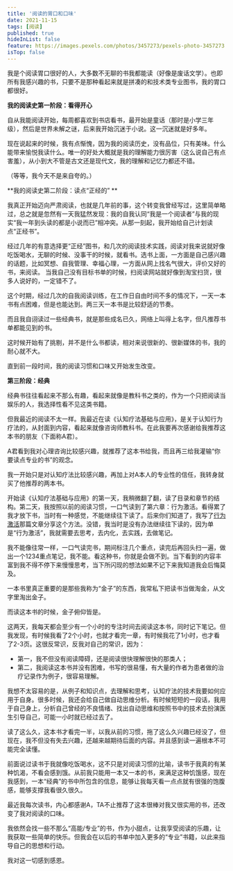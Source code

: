 ```yaml
---
title: '阅读的胃口和口味'
date: 2021-11-15
tags: [阅读]
published: true
hideInList: false
feature: https://images.pexels.com/photos/3457273/pexels-photo-3457273.jpeg?cs=srgb&dl=pexels-maël-balland-3457273.jpg&fm=jpg
isTop: false
---
```


我是个阅读胃口很好的人，大多数不无聊的书我都能读（好像是废话文学）。也即所有我感兴趣的书，只要不是那种看起来就是拼凑的和技术类专业图书，我的胃口都很好。


**我的阅读史第一阶段：看得开心**

自从我能阅读开始，每周都喜欢到书店看书，最开始是童话（那时是小学三年级），然后是世界未解之谜，后来我开始沉迷于小说。这一沉迷就是好多年。

现在说起来的时候，我有点惭愧，因为我的阅读历史，没有品位，只有美味。什么能带来愉悦我读什么。唯一的好处大概就是我的理解能力很厉害（这么说自己有点害羞），从小到大不管是古文还是现代文，我的理解和记忆力都还不错。

（等等，我今天不是来自夸的。）

**我的阅读史第二阶段：读点“正经的” **

我真正开始迈向严肃阅读，也就是几年前的事，这个转变我曾经写过，这里简单略过，总之就是忽然有一天我猛然发现：我的自我认同“我是一个阅读者”与我的现实“我一年到头读的都是小说而已”相冲突。从那一刻起，我开始给自己计划读点“正经书”。

经过几年的有意选择更“正经”图书，和几次的阅读技术实践，阅读对我来说就好像吃饭喝水，无聊的时候、没事干的时候，就看书。选书上面，一方面是自己感兴趣的话题，比如冥想、自我管理、幸福心理，一方面从网上找名气很大，评价又好的书，来阅读。 当我自己没有目标书单的时候，扫阅读网站就好像到淘宝扫货，很多人说好的，一定错不了。

这个时期，经过几次的自我阅读训练，在工作日自由时间不多的情况下，一天一本书有点困难，但是也能达到。两三天一本书是比较舒适的节奏。

而且我自诩读过一些经典书，就是那些成名已久，网络上叫得上名字，但凡推荐书单都能见到的书。

这时候开始有了挑剔，并不是什么书都读，相对来说很新的、很新媒体的书，我的耐心就不大。

直到前一段时间，我的阅读习惯和口味又开始发生改变。

**第三阶段：经典**

经典书往往看起来不那么有趣，看起来就像是教科书之类的，作为一个只把阅读当娱乐的人，我选择性看不见这类书籍。

但我最近的阅读不太一样。我最近在读《认知疗法基础与应用》，是关于认知行为疗法的，从封面到内容，看起来就像咨询师教科书。在此我要再次感谢给我推荐这本书的朋友（下面称A君）。

A君看到我对心理咨询比较感兴趣，就推荐了这本书给我，而且再三给我灌输“你要读点专业的书”的观念。

我一开始只是对认知疗法比较感兴趣，再加上对A本人的专业性的信任，我转身就买了他推荐的两本书。

开始读《认知疗法基础与应用》的第一天，我稍微翻了翻，读了目录和章节的结构。第二天，我按照以前的阅读习惯，一口气读到了第六章：行为激活。看得累了我才放下书，当时有一种感觉，不能继续往下读了。后来你们知道了，我写了[行为激活](http://www.lillianwho.com/post/用认知行为疗法改善动力不足：行为激活/)那篇文章分享这个方法。没错，我当时是没有办法继续往下读的，因为单是“行为激活”，我就需要去思考，去内化，去实践，去做笔记。

我不能像往常一样，一口气读完书，期间标注几个重点，读完后再回头扫一遍，做出一个1234重点笔记，我不能。看这种书，你就是会做不到。当下看到的内容丰富到我不得不停下来慢慢思考，当下所闪现的想法如果不记下来我知道我会后悔莫及。

一本书里真正重要的是那些我称为“金子”的东西，我常私下把读书当做淘金，从文字里淘出金子。

而读这本书的时候，金子俯仰皆是。

这两天，我每天都会至少有一个小时的专注时间去阅读这本书，同时记下笔记。但我发现，有时候我看了2个小时，也就才看完一章，有时候我花了1小时，也才看了2-3页。这很反常识，反我对自己的常识，因为：
- 第一，我不但没有阅读障碍，还是阅读很快理解很快的那类人；
- 第二，我阅读这本书并没有困难，书写的很易懂，有大量的作者为患者做的治疗记录作为例子，很容易理解。

我想不太容易的是，从例子和知识点，去理解和思考，认知疗法的技术我要如何应用于自身。很多时候，我还会给自己做自动思维分析。有时候短短的一段话，我用于自己身上，分析自己曾经的不良情绪、找出自动思维和按照书中的技术去扮演医生引导自己，可能一小时就已经过去了。

读了这么久，这本书才看完一半，以我从前的习惯，拖了这么久兴趣已经没了，但现在，我不但没有失去兴趣，还越来越期待后面的内容。并且感到读一遍根本不可能完全读懂。

前面说过读书于我就像吃饭喝水，这不只是对阅读习惯的比喻，读书于我真的有某种饥渴，不看会感到饿。从前我只能用一本又一本的书，来满足这种饥饿感，现在我感到，一本“经典”的书中所包含的信息，能够让我每天看一点点就有很强的饱腹感，能够支撑我看很久很久。

最近我每次读书，内心都感谢A，TA不止推荐了这本很棒对我又很实用的书，还改变了我对阅读的口味。

我依然会找一些不那么“高能/专业”的书，作为小甜点，让我享受阅读的乐趣，让我获取一些简单的快乐。但我会在以后的书单中加入更多的“专业”书籍，以此来指导自己的思想和行动。

我对这一切感到感恩。